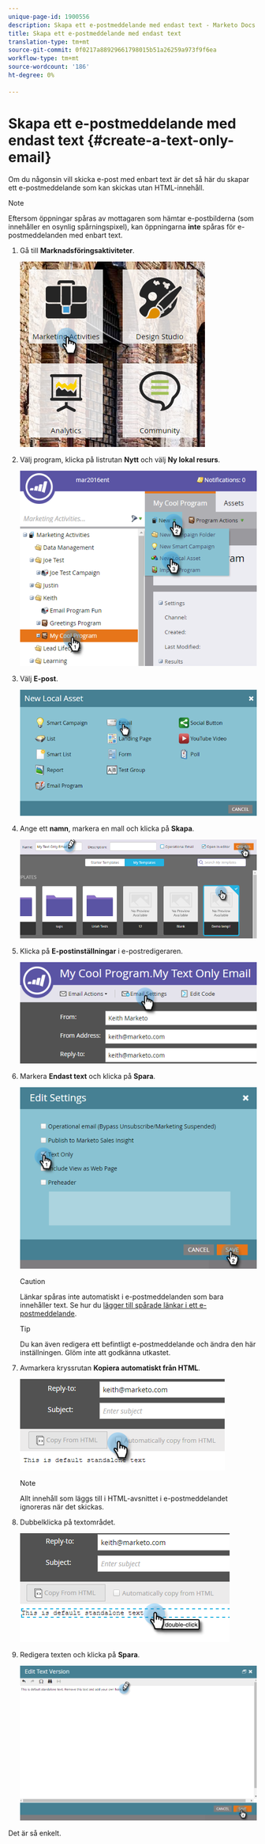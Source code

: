 ```yaml
---
unique-page-id: 1900556
description: Skapa ett e-postmeddelande med endast text - Marketo Docs - produktdokumentation
title: Skapa ett e-postmeddelande med endast text
translation-type: tm+mt
source-git-commit: 0f0217a88929661798015b51a26259a973f9f6ea
workflow-type: tm+mt
source-wordcount: '186'
ht-degree: 0%

---
```



# Skapa ett e-postmeddelande med endast text {#create-a-text-only-email}

Om du någonsin vill skicka e-post med enbart text är det så här du skapar ett e-postmeddelande som kan skickas utan HTML-innehåll.

>[!NOTE]
>
>Eftersom öppningar spåras av mottagaren som hämtar e-postbilderna (som innehåller en osynlig spårningspixel), kan öppningarna **inte** spåras för e-postmeddelanden med enbart text.

1. Gå till **Marknadsföringsaktiviteter**.

   ![](assets/one-1.png)

1. Välj program, klicka på listrutan **Nytt** och välj **Ny lokal resurs**.

   ![](assets/two-1.png)

1. Välj **E-post**.

   ![](assets/three-1.png)

1. Ange ett **namn**, markera en mall och klicka på **Skapa**.

   ![](assets/four-1.png)

1. Klicka på **E-postinställningar** i e-postredigeraren.

   ![](assets/five.png)

1. Markera **Endast text** och klicka på **Spara**.

   ![](assets/six.png)

   >[!CAUTION]
   >
   >Länkar spåras inte automatiskt i e-postmeddelanden som bara innehåller text. Se hur du [lägger till spårade länkar i ett e-postmeddelande](/help/marketo/product-docs/email-marketing/general/functions-in-the-editor/add-tracked-links-to-a-text-email.md).

   >[!TIP]
   >
   >Du kan även redigera ett befintligt e-postmeddelande och ändra den här inställningen. Glöm inte att godkänna utkastet.

1. Avmarkera kryssrutan **Kopiera automatiskt från HTML**.

   ![](assets/seven.png)

   >[!NOTE]
   >
   >Allt innehåll som läggs till i HTML-avsnittet i e-postmeddelandet ignoreras när det skickas.

1. Dubbelklicka på textområdet.

   ![](assets/eight.png)

1. Redigera texten och klicka på **Spara**.

   ![](assets/nine.png)

Det är så enkelt.

